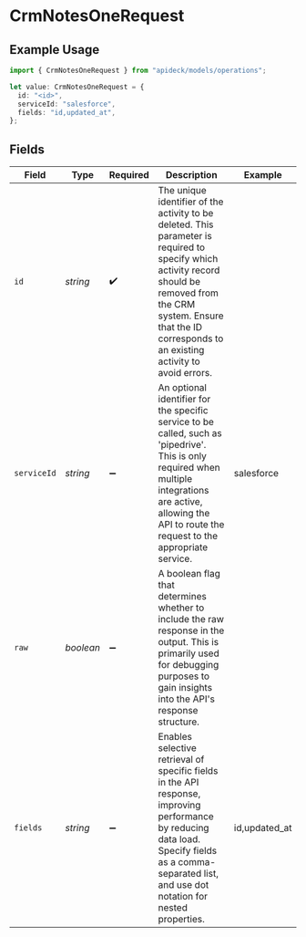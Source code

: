 # CrmNotesOneRequest

## Example Usage

```typescript
import { CrmNotesOneRequest } from "apideck/models/operations";

let value: CrmNotesOneRequest = {
  id: "<id>",
  serviceId: "salesforce",
  fields: "id,updated_at",
};
```

## Fields

| Field                                                                                                                                                                                                                           | Type                                                                                                                                                                                                                            | Required                                                                                                                                                                                                                        | Description                                                                                                                                                                                                                     | Example                                                                                                                                                                                                                         |
| ------------------------------------------------------------------------------------------------------------------------------------------------------------------------------------------------------------------------------- | ------------------------------------------------------------------------------------------------------------------------------------------------------------------------------------------------------------------------------- | ------------------------------------------------------------------------------------------------------------------------------------------------------------------------------------------------------------------------------- | ------------------------------------------------------------------------------------------------------------------------------------------------------------------------------------------------------------------------------- | ------------------------------------------------------------------------------------------------------------------------------------------------------------------------------------------------------------------------------- |
| `id`                                                                                                                                                                                                                            | *string*                                                                                                                                                                                                                        | :heavy_check_mark:                                                                                                                                                                                                              | The unique identifier of the activity to be deleted. This parameter is required to specify which activity record should be removed from the CRM system. Ensure that the ID corresponds to an existing activity to avoid errors. |                                                                                                                                                                                                                                 |
| `serviceId`                                                                                                                                                                                                                     | *string*                                                                                                                                                                                                                        | :heavy_minus_sign:                                                                                                                                                                                                              | An optional identifier for the specific service to be called, such as 'pipedrive'. This is only required when multiple integrations are active, allowing the API to route the request to the appropriate service.               | salesforce                                                                                                                                                                                                                      |
| `raw`                                                                                                                                                                                                                           | *boolean*                                                                                                                                                                                                                       | :heavy_minus_sign:                                                                                                                                                                                                              | A boolean flag that determines whether to include the raw response in the output. This is primarily used for debugging purposes to gain insights into the API's response structure.                                             |                                                                                                                                                                                                                                 |
| `fields`                                                                                                                                                                                                                        | *string*                                                                                                                                                                                                                        | :heavy_minus_sign:                                                                                                                                                                                                              | Enables selective retrieval of specific fields in the API response, improving performance by reducing data load. Specify fields as a comma-separated list, and use dot notation for nested properties.                          | id,updated_at                                                                                                                                                                                                                   |